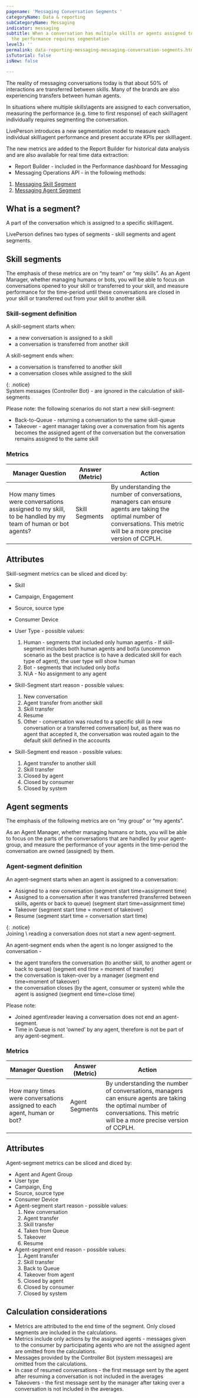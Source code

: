 ```yaml
---
pagename: 'Messaging Conversation Segments '
categoryName: Data & reporting
subCategoryName: Messaging
indicator: messaging
subtitle: When a conversation has multiple skills or agents assigned to it, measuring
  the performance requires segmentation
level3: ''
permalink: data-reporting-messaging-messaging-conversation-segments.html
isTutorial: false
isNew: false

---
```

The reality of messaging conversations today is that about 50% of interactions are transferred between skills. Many of the brands are also experiencing transfers between human agents.

In situations where multiple skills\\agents are assigned to each conversation, measuring the performance (e.g. time to first response) of each skill\\agent individually requires segmenting the conversation.

LivePerson introduces a new segmentation model to measure each individual skill\\agent performance and present accurate KPIs per skill\\agent.

The new metrics are added to the Report Builder for historical data analysis and are also available for real time data extraction:

* Report Builder - included in the Performance dashboard for Messaging
* Messaging Operations API - in the following methods:

1. [Messaging Skill Segment](https://developers.liveperson.com/messaging-operations-api-methods-messaging-skill-segment.html)
2. [Messaging Agent Segment](https://developers.liveperson.com/messaging-operations-api-methods-messaging-agent-segment.html)

## What is a segment?

A part of the conversation which is assigned to a specific skill\\agent.

LivePerson defines two types of segments - skill segments and agent segments.

## Skill segments

The emphasis of these metrics are on “my team” or “my skills”. As an Agent Manager, whether managing humans or bots, you will be able to focus on conversations opened to your skill or transferred to your skill, and measure performance for the time-period until these conversations are closed in your skill or transferred out from your skill to another skill.

### Skill-segment definition

A skill-segment starts when:

* a new conversation is assigned to a skill
* a conversation is transferred from another skill

A skill-segment ends when:

* a conversation is transferred to another skill
* a conversation closes while assigned to the skill

{: .notice}  
System messages (Controller Bot) - are ignored in the calculation of skill-segments

Please note: the following scenarios do not start a new skill-segment:

* Back-to-Queue - returning a conversation to the same skill-queue
* Takeover - agent manager taking over a conversation from his agents becomes the assigned agent of the conversation but the conversation remains assigned to the same skill

### Metrics

| Manager Question | Answer (Metric) | Action |  
| --- | --- | --- |  
| How many times were conversations assigned to my skill, to be handled by my team of human or bot agents? | Skill Segments | By understanding the number of conversations, managers can ensure agents are taking the optimal number of conversations. This metric will be a more precise version of CCPLH. | | How many times did consumers abandon a conversation assigned to my skill? | Abandoned Segments (Skill)Abandoned Segments Rate (Skill) | Isolate abandonment reasons to the team who’s accountable - when more than one team is handling conversations (e.g. tier 1 and tier 2).Determine a skill driving abandonment and whether it’s tied to wait time. | | How many times did consumers abandon a conversation while waiting in my skill-queue? | Abandoned Segments - In Queue (Skill) | This metric enables you to determine issues arising from the length of your queues - before an agent is assigned. Action is to adjust the SLA per skill. | | How many times did my team try to reach out to a consumer but the consumer never replied? | Segments with Non Responsive Consumers (Skill) | Determine why consumers are leaving conversations. Potentially adjust your auto messages or check if the auto close is too fast. Are consumers are not getting to answer in time from your skill? | | How many times did conversations timeout, closed by my agents, or transferred to another skill, while my agents didn’t respond to the consumer? | Segments with Non Responsive Agents (Skill) | This can showcase situations where consumers are being transferred and other skill not answering - does the process of internal transfer need fixing? | | How many times did my team conduct a dialog with consumers? | Interactive Segments (Skill)Interactive Segments Rate (Skill) | More accurate view of actual number of engagements conducted by agents in this skill. | | How long are conversation owned by my agents? | Avg. Segment Duration (Skill) | Clean view into the time agents spend on the skill’s conversations. | | Skill-Queue Statistics | | How long do consumers wait in my skill-queue for an agent to be assigned? | Wait Time for Agent Assignment - Average- Max- 50th percentile- 90th percentile | Understand how long the average consumer waits in the queue and how long consumers wait before abandoning |

## Attributes

Skill-segment metrics can be sliced and diced by:

* Skill
* Campaign, Engagement
* Source, source type
* Consumer Device
* User Type - possible values:
  1. Human - segments that included only human agent\\s - If skill-segment includes both human agents and bot\\s (uncommon scenario as the best practice is to have a dedicated skill for each type of agent), the user type will show human
  2. Bot - segments that included only bot\\s
  3. N\\A - No assignment to any agent
* Skill-Segment start reason - possible values:
  1. New conversation
  2. Agent transfer from another skill
  3. Skill transfer
  4. Resume
  5. Other - conversation was routed to a specific skill (a new conversation or a transferred conversation) but, as there was no agent that accepted it, the conversation was routed again to the default skill defined in the accounts


* Skill-Segment end reason - possible values:
  1. Agent transfer to another skill
  2. Skill transfer
  3. Closed by agent
  4. Closed by consumer
  5. Closed by system

## Agent segments

The emphasis of the following metrics are on “my group” or “my agents”.

As an Agent Manager, whether managing humans or bots, you will be able to focus on the parts of the conversations that are handled by your agent-group, and measure the performance of your agents in the time-period the conversation are owned (assigned) by them.

### Agent-segment definition

An agent-segment starts when an agent is assigned to a conversation:

* Assigned to a new conversation (segment start time=assignment time)
* Assigned to a conversation after it was transferred (transferred between skills, agents or back to queue) (segment start time=assignment time)
* Takeover (segment start time = moment of takeover)
* Resume (segment start time = conversation start time)

{: .notice}  
Joining \\ reading a conversation does not start a new agent-segment.

An agent-segment ends when the agent is no longer assigned to the conversation -

* the agent transfers the conversation (to another skill, to another agent or back to queue) (segment end time = moment of transfer)
* the conversation is taken-over by a manager (segment end time=moment of takeover)
* the conversation closes (by the agent, consumer or system) while the agent is assigned (segment end time=close time)

Please note:

* Joined agent\\reader leaving a conversation does not end an agent-segment.
* Time in Queue is not ‘owned’ by any agent, therefore is not be part of any agent-segment.

### Metrics

| Manager Question | Answer (Metric) | Action |  
| --- | --- | --- |   
| How many times were conversations assigned to each agent, human or bot? | Agent Segments | By understanding the number of conversations, managers can ensure agents are taking the optimal number of conversations. This metric will be a more precise version of CCPLH. | | How many times did consumers abandon a conversation handled by my agents? | Abandoned Segments (Agent)Abandoned Segments Rate (Agent) | Isolate abandonment reasons to each agent accountable - when more than one agent is handling conversations (e.g. tier 1 and tier 2).Determine a specific agent driving abandonment and whether it’s caused by lack of training. | | How many times did an agent try to reach out to a consumer but the consumer never replied? | Segments with Non Responsive Consumers (Agent) | Determine why consumers are leaving conversations. Potentially train your agents to give better service or change the flow of the conversation. | | How many times did conversations timeout, closed or transferred by an agent before providing a response to the consumer? | Segments with Non Responsive Agents (Agent) | This can showcase situations where agents are assigned to conversation but aren’t taking any actions on it. Is there a problem with the routing? Or is the agent refusing to deal with specific cases? | | How many times did each agent conduct a dialog with consumers? | Interactive Segments (Agent)Interactive Segments Rate (Agent) | More accurate view of actual number of engagements conducted by agents. | | How long are agents participating in conversations? | Avg. Segment Duration (Agent) | This can help to quantify the agents’ activity during conversation. | | How many responses my agents send in an average conversation? | Avg. No. of Agent Responses in Segment (Agent) | | Time to Response Statistics | | How quickly is my team responding to incoming conversations from the moment the conversation is assigned to an agent? | “Avg. Time to Response in Segment” | TTR and TTFR in a segment - provides a clearer picture of the time it takes an agent to take action after being assigned to the conversation | | I have a rather high non-responsive rate by consumers. How long does it take, on average, for my agents to respond to a consumer who was waiting in my skill-queue? | “Avg. Time to First Response in Segment” |

## Attributes

Agent-segment metrics can be sliced and diced by:

* Agent and Agent Group
* User type
* Campaign, Eng
* Source, source type
* Consumer Device
* Agent-segment start reason - possible values:
  1. New conversation
  2. Agent transfer
  3. Skill transfer
  4. Taken from Queue
  5. Takeover
  6. Resume
* Agent-segment end reason - possible values:
  1. Agent transfer
  2. Skill transfer
  3. Back to Queue
  4. Takeover from agent
  5. Closed by agent
  6. Closed by consumer
  7. Closed by system

## Calculation considerations

* Metrics are attributed to the end time of the segment. Only closed segments are included in the calculations.
* Metrics include only actions by the assigned agents - messages given to the consumer by participating agents who are not the assigned agent are omitted from the calculations.
* Messages provided by the Controller Bot (system messages) are omitted from the calculations.
* In case of resumed conversations - the first message sent by the agent after resuming a conversation is not included in the averages
* Takeovers - the first message sent by the manager after taking over a conversation is not included in the averages.